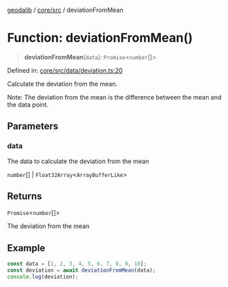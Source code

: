 [geodalib](../../../modules.md) / [core/src](../index.md) / deviationFromMean

# Function: deviationFromMean()

> **deviationFromMean**(`data`): `Promise`\<`number`[]\>

Defined in: [core/src/data/deviation.ts:20](https://github.com/GeoDaCenter/geoda-lib/blob/fd732718ef3d9fb5e87d0aa5ef9ee659a7cf3f31/js/packages/core/src/data/deviation.ts#L20)

Calculate the deviation from the mean.

Note: The deviation from the mean is the difference between the mean and the data point.

## Parameters

### data

The data to calculate the deviation from the mean

`number`[] | `Float32Array`\<`ArrayBufferLike`\>

## Returns

`Promise`\<`number`[]\>

The deviation from the mean

## Example

```ts
const data = [1, 2, 3, 4, 5, 6, 7, 8, 9, 10];
const deviation = await deviationFromMean(data);
console.log(deviation);
```
